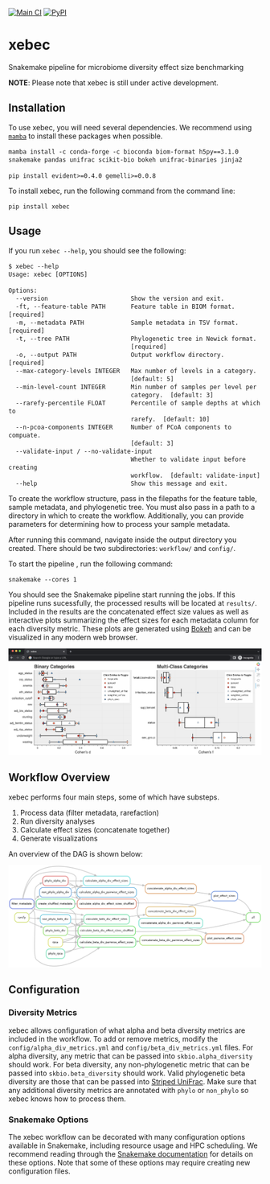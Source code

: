 [![Main CI](https://github.com/gibsramen/xebec/actions/workflows/main_ci.yml/badge.svg)](https://github.com/gibsramen/xebec/actions/workflows/main_ci.yml)
[![PyPI](https://img.shields.io/pypi/v/xebec.svg)](https://pypi.org/project/xebec)

# xebec

Snakemake pipeline for microbiome diversity effect size benchmarking

**NOTE**: Please note that xebec is still under active development.

## Installation

To use xebec, you will need several dependencies.
We recommend using [`mamba`](https://github.com/mamba-org/mamba) to install these packages when possible.

```
mamba install -c conda-forge -c bioconda biom-format h5py==3.1.0 snakemake pandas unifrac scikit-bio bokeh unifrac-binaries jinja2

pip install evident>=0.4.0 gemelli>=0.0.8
```

To install xebec, run the following command from the command line:

```
pip install xebec
```

## Usage

If you run `xebec --help`, you should see the following:

```
$ xebec --help
Usage: xebec [OPTIONS]

Options:
  --version                       Show the version and exit.
  -ft, --feature-table PATH       Feature table in BIOM format.  [required]
  -m, --metadata PATH             Sample metadata in TSV format.  [required]
  -t, --tree PATH                 Phylogenetic tree in Newick format.
                                  [required]
  -o, --output PATH               Output workflow directory.  [required]
  --max-category-levels INTEGER   Max number of levels in a category.
                                  [default: 5]
  --min-level-count INTEGER       Min number of samples per level per
                                  category.  [default: 3]
  --rarefy-percentile FLOAT       Percentile of sample depths at which to
                                  rarefy.  [default: 10]
  --n-pcoa-components INTEGER     Number of PCoA components to compuate.
                                  [default: 3]
  --validate-input / --no-validate-input
                                  Whether to validate input before creating
                                  workflow.  [default: validate-input]
  --help                          Show this message and exit.
```

To create the workflow structure, pass in the filepaths for the feature table, sample metadata, and phylogenetic tree.
You must also pass in a path to a directory in which to create the workflow.
Additionally, you can provide parameters for determining how to process your sample metadata.

After running this command, navigate inside the output directory you created.
There should be two subdirectories: `workflow/` and `config/`.

To start the pipeline , run the following command:

```
snakemake --cores 1
```

You should see the Snakemake pipeline start running the jobs.
If this pipeline runs sucessfully, the processed results will be located at `results/`.
Included in the results are the concatenated effect size values as well as interactive plots summarizing the effect sizes for each metadata column for each diversity metric.
These plots are generated using [Bokeh](https://github.com/bokeh/bokeh) and can be visualized in any modern web browser.

![Bokeh](https://raw.githubusercontent.com/gibsramen/xebec/main/imgs/bokeh.png)

## Workflow Overview

xebec performs four main steps, some of which have substeps.

1. Process data (filter metadata, rarefaction)
2. Run diversity analyses
3. Calculate effect sizes (concatenate together)
4. Generate visualizations

An overview of the DAG is shown below:

![xebec DAG](https://raw.githubusercontent.com/gibsramen/xebec/main/imgs/dag.png)

## Configuration

### Diversity Metrics

xebec allows configuration of what alpha and beta diversity metrics are included in the workflow.
To add or remove metrics, modify the `config/alpha_div_metrics.yml` and `config/beta_div_metrics.yml` files.
For alpha diversity, any metric that can be passed into `skbio.alpha_diversity` should work.
For beta diversity, any non-phylogenetic metric that can be passed into `skbio.beta_diversity` should work.
Valid phylogenetic beta diversity are those that can be passed into [Striped UniFrac](https://github.com/biocore/unifrac).
Make sure that any additional diversity metrics are annotated with `phylo` or `non_phylo` so xebec knows how to process them.

### Snakemake Options

The xebec workflow can be decorated with many configuration options available in Snakemake, including resource usage and HPC scheduling.
We recommend reading through the [Snakemake documentation](https://snakemake.readthedocs.io/en/stable/index.html) for details on these options.
Note that some of these options may require creating new configuration files.
